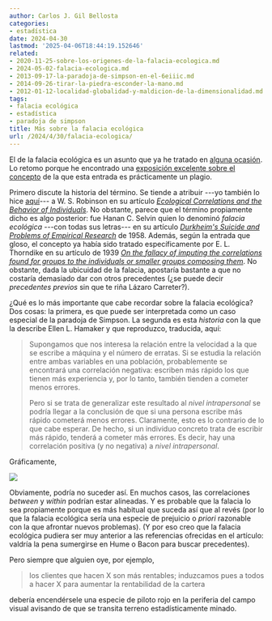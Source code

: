 ```yaml
---
author: Carlos J. Gil Bellosta
categories:
- estadística
date: 2024-04-30
lastmod: '2025-04-06T18:44:19.152646'
related:
- 2020-11-25-sobre-los-origenes-de-la-falacia-ecologica.md
- 2024-05-02-falacia-ecologica.md
- 2013-09-17-la-paradoja-de-simpson-en-el-6eiiic.md
- 2014-09-26-tirar-la-piedra-esconder-la-mano.md
- 2012-01-12-localidad-globalidad-y-maldicion-de-la-dimensionalidad.md
tags:
- falacia ecológica
- estadística
- paradoja de simpson
title: Más sobre la falacia ecológica
url: /2024/4/30/falacia-ecologica/
---
```


El de la falacia ecológica es un asunto que ya he tratado en [alguna ocasión](https://datanalytics.com/tags/falacia-ecol%C3%B3gica/). Lo retomo porque he encontrado una
[exposición excelente sobre el concepto](https://solomonkurz.netlify.app/blog/2019-10-14-individuals-are-not-small-groups-ii-the-ecological-fallacy/)
de la que esta entrada es prácticamente un plagio.

Primero discute la historia del término. Se tiende a atribuir ---yo también lo hice [aquí](https://datanalytics.com/2020/11/25/sobre-los-origenes-de-la-falacia-ecologica/)--- a W. S. Robinson en su artículo
[_Ecological Correlations and the Behavior of Individuals_](https://academic.oup.com/ije/article/38/2/337/658252). No obstante, parece que el término propiamente dicho es algo posterior: fue Hanan C. Selvin quien lo denominó _falacia ecológica_ ---con todas sus letras--- en su artículo
[_Durkheim's Suicide and Problems of Empirical Research_](https://www.jstor.org/stable/2772991)
de 1958. Además, según la entrada que gloso, el concepto ya había sido tratado específicamente por E. L. Thorndike en su artículo de 1939
[_On the fallacy of imputing the correlations found for groups to the individuals or smaller groups composing them_](https://www.jstor.org/stable/1416673?seq=1#page_scan_tab_contents).
No obstante, dada la ubicuidad de la falacia, apostaría bastante a que no costaría demasiado dar con otros precedentes (¿se puede decir _precedentes previos_ sin que te riña Lázaro Carreter?).

¿Qué es lo más importante que cabe recordar sobre la falacia ecológica? Dos cosas: la primera, es que puede ser interpretada como un caso especial de la paradoja de Simpson. La segunda es esta _historia_ con la que la describe Ellen L. Hamaker y que reproduzco, traducida, aquí:

> Supongamos que nos interesa la relación entre la velocidad a la que se escribe a máquina y el número de erratas. Si se estudia la relación entre ambas variables en una población, probablemente se encontrará una correlación negativa: escriben más rápido los que tienen más experiencia y, por lo tanto, también tienden a cometer menos errores.
>
> Pero si se trata de generalizar este resultado al _nivel intrapersonal_ se podría llegar a la conclusión de que si una persona escribe más rápido cometerá menos errores. Claramente, esto es lo contrario de lo que cabe esperar. De hecho, si un individuo concreto trata de escribir más rápido, tenderá a cometer más errores. Es decir, hay una correlación positiva (y no negativa) a _nivel intrapersonal_.

Gráficamente,

![](/wp-uploads/2024/falacia-ecologica.png#center)

Obviamente, podría no suceder así. En muchos casos, las correlaciones _between_ y _within_ podrían estar alineadas. Y es probable que la falacia lo sea propiamente porque es más habitual que suceda así que al revés (por lo que la falacia ecológica sería una especie de prejuicio o _priori_ razonable con la que afrontar nuevos problemas). (Y por eso creo que la falacia ecológica pudiera ser muy anterior a las referencias ofrecidas en el artículo: valdría la pena sumergirse en Hume o Bacon para buscar precedentes).

Pero siempre que alguien oye, por ejemplo,

> los clientes que hacen X son más rentables; induzcamos pues a todos a hacer X para aumentar la rentabilidad de la cartera

debería encendérsele una especie de piloto rojo en la periferia del campo visual avisando de que se transita terreno estadísticamente minado.
